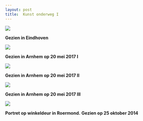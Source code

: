 ```yaml
---
layout: post
title:  Kunst onderweg I
---
```

![](/Mijn-fotoblog/img/IMGP4398.jpg-2)

**Gezien in Eindhoven**

![](/Mijn-fotoblog/img/IMGP8070.jpg-2)

**Gezien in Arnhem op 20 mei 2017 I**

![](/Mijn-fotoblog/img/IMGP8073.jpg-2)

**Gezien in Arnhem op 20 mei 2017 II**

![](/Mijn-fotoblog/img/IMGP8082.jpg-2)

**Gezien in Arnhem op 20 mei 2017 III**

![](/Mijn-fotoblog/img/Vrouw.jpg)

**Portret op winkeldeur in Roermond.**
**Gezien op 25 oktober 2014**

